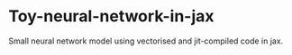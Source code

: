 # Toy-neural-network-in-jax
Small neural network model using vectorised and jit-compiled code in jax.
